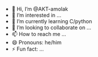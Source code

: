 - 👋 Hi, I’m @AKT-amolak
- 👀 I’m interested in ...
- 🌱 I’m currently learning C/python
- 💞️ I’m looking to collaborate on ...
- 📫 How to reach me ...
- 😄 Pronouns: he/him
- ⚡ Fun fact: ...

<!---
AKT-amolak/AKT-amolak is a ✨ special ✨ repository because its `README.md` (this file) appears on your GitHub profile.
You can click the Preview link to take a look at your changes.
--->
